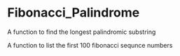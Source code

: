 # Fibonacci_Palindrome
A function to find the longest palindromic substring

A function to list the first 100 fibonacci sequnce numbers
